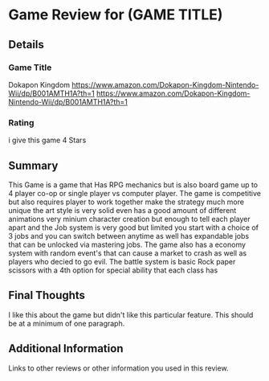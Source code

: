 # Game Review for (GAME TITLE)

## Details

### Game Title
Dokapon Kingdom https://www.amazon.com/Dokapon-Kingdom-Nintendo-Wii/dp/B001AMTH1A?th=1
https://www.amazon.com/Dokapon-Kingdom-Nintendo-Wii/dp/B001AMTH1A?th=1

### Rating
i give this game 4 Stars

## Summary
This Game is a game that Has RPG mechanics but is also board game up to 4 player co-op or single player vs computer player.
The game is competitive but also requires player to work together make the strategy much more unique the art style is very solid even has a good amount of different animations very minium character creation but enough to tell each player apart and the Job system is very good but limited you start with a choice of 3 jobs and you can switch between anytime as well has expandable jobs that can be unlocked via mastering jobs.
  The game also has a economy system with random event's that can cause a market to crash as well as players who decied to go evil. The battle system is basic Rock paper scissors with a 4th option for special ability that each class has 



## Final Thoughts
I like this about the game but didn't like this particular feature. This should be at a minimum of one paragraph.

## Additional Information
Links to other reviews or other information you used in this review.
